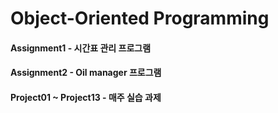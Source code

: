 # Object-Oriented Programming

#### Assignment1 - 시간표 관리 프로그램
#### Assignment2 - Oil manager 프로그램

#### Project01 ~ Project13 - 매주 실습 과제
